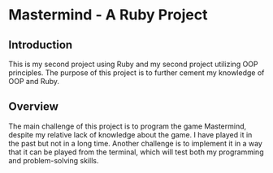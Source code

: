 # Mastermind - A Ruby Project

## Introduction
This is my second project using Ruby and my second project utilizing OOP principles. The purpose of this project is to further cement my knowledge of OOP and Ruby.

## Overview
The main challenge of this project is to program the game Mastermind, despite my relative lack of knowledge about the game. I have played it in the past but not in a long time. Another challenge is to implement it in a way that it can be played from the terminal, which will test both my programming and problem-solving skills.
